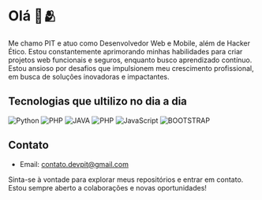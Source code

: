 # Olá 👋🫂

Me chamo PIT e atuo como Desenvolvedor Web e Mobile, além de Hacker Ético. Estou constantemente aprimorando minhas habilidades para criar projetos web funcionais e seguros, enquanto busco aprendizado contínuo.
Estou ansioso por desafios que impulsionem meu crescimento profissional, em busca de soluções inovadoras e impactantes.

## Tecnologias que ultilizo no dia a dia

![Python](https://img.shields.io/badge/Python-3776AB?style=for-the-badge&logo=python&logoColor=white)
![PHP](https://img.shields.io/badge/PHP-777BB4?style=for-the-badge&logo=php&logoColor=white)
![JAVA](https://img.shields.io/badge/Java-ED8B00?style=for-the-badge&logo=openjdk&logoColor=white)
![PHP](https://img.shields.io/badge/PHP-777BB4?style=for-the-badge&logo=php&logoColor=white)
![JavaScript](https://img.shields.io/badge/JavaScript-323330?style=for-the-badge&logo=javascript&logoColor=F7DF1E)
![BOOTSTRAP](https://img.shields.io/badge/Bootstrap-563D7C?style=for-the-badge&logo=bootstrap&logoColor=white)


## Contato

- Email: contato.devpit@gmail.com

Sinta-se à vontade para explorar meus repositórios e entrar em contato. Estou sempre aberto a colaborações e novas oportunidades!
